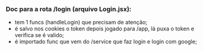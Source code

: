 ### Doc para a rota /login (arquivo Login.jsx):
- tem 1 funcs (handleLogin) que precisam de atenção;
- é salvo nos cookies o token depois jogado para /app, lá puxa o token e verifica se é valido;
- é importado func que vem do /service que faz login e login com google;